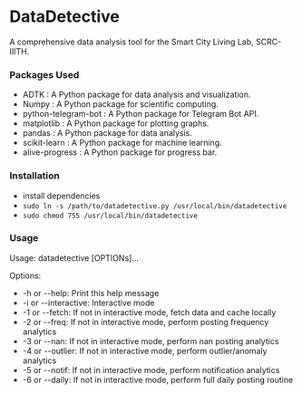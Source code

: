 # DataDetective
A comprehensive data analysis tool for the Smart City Living Lab, SCRC-IIITH.

### Packages Used
- ADTK : A Python package for data analysis and visualization.
- Numpy : A Python package for scientific computing.
- python-telegram-bot : A Python package for Telegram Bot API.
- matplotlib : A Python package for plotting graphs.
- pandas : A Python package for data analysis.
- scikit-learn : A Python package for machine learning.
- alive-progress : A Python package for progress bar.

### Installation
- install dependencies
- `sudo ln -s /path/to/datadetective.py /usr/local/bin/datadetective`
- `sudo chmod 755 /usr/local/bin/datadetective`

### Usage
Usage: datadetective [OPTIONs]...

Options:
-	-h or --help: Print this help message
-	-i or --interactive: Interactive mode
-	-1 or --fetch: If not in interactive mode, fetch data and cache locally
-	-2 or --freq: If not in interactive mode, perform posting frequency analytics
-	-3 or --nan: If not in interactive mode, perform nan posting analytics
-	-4 or --outlier: If not in interactive mode, perform outlier/anomaly analytics
-	-5 or --notif: If not in interactive mode, perform notification analytics
-	-6 or --daily: If not in interactive mode, perform full daily posting routine